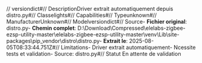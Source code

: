 // versiondict#// DescriptionDriver extrait automatiquement depuis distro.py#// Classelights#// Capabilities#// Typeunknown#// ManufacturerUnknown#// Modelversiondict#// Source- **Fichier original**: distro.py- **Chemin complet**: D:\Download\Compressed\elelabs-zigbee-ezsp-utility-master\elelabs-zigbee-ezsp-utility-master\venv\Lib\site-packages\pip\_vendor\distro\distro.py- **Extrait le**: 2025-08-05T08:33:44.751Z#// Limitations- Driver extrait automatiquement- Ncessite tests et validation- Source: distro.py#// Statut En attente de validation